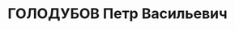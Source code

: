 ---
title: ГОЛОДУБОВ Петр Васильевич
description: "Род. в 1893, Мариуполь, русский, обр.: низшее, б/п. Проживал: Москва,\
  \ ул. 2-я Брестская, д. 13, кв. 3. Бригадир электромонтажной бригады на Электрозаводе\
  \ им.Куйбышева. \n  Арестован 27.10.1937. Обв. в шпионаже, подготовке теракта против\
  \ Н.С.Хрущева и участии в к.-р. организации - РОВС. Приговор: ВК ВС СССР, 15.11.1937\
  \ – ВМН. Расстрелян 15.11.1937, г.Москва. \n  Реабилитирован ВК ВС СССР 22.12.1966"
---